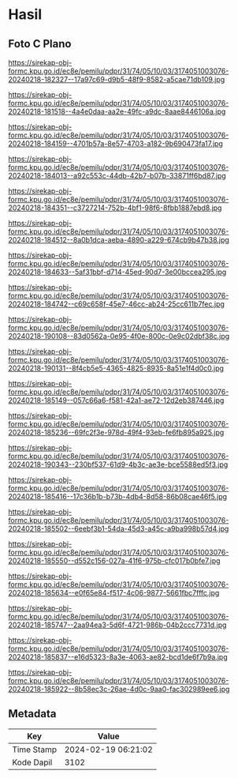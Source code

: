 # Hasil

## Foto C Plano

https://sirekap-obj-formc.kpu.go.id/ec8e/pemilu/pdpr/31/74/05/10/03/3174051003076-20240218-182327--17a97c69-d9b5-48f9-8582-a5cae71db109.jpg

https://sirekap-obj-formc.kpu.go.id/ec8e/pemilu/pdpr/31/74/05/10/03/3174051003076-20240218-181518--4a4e0daa-aa2e-49fc-a9dc-8aae8446106a.jpg

https://sirekap-obj-formc.kpu.go.id/ec8e/pemilu/pdpr/31/74/05/10/03/3174051003076-20240218-184159--4701b57a-8e57-4703-a182-9b690473fa17.jpg

https://sirekap-obj-formc.kpu.go.id/ec8e/pemilu/pdpr/31/74/05/10/03/3174051003076-20240218-184013--a92c553c-44db-42b7-b07b-33871ff6bd87.jpg

https://sirekap-obj-formc.kpu.go.id/ec8e/pemilu/pdpr/31/74/05/10/03/3174051003076-20240218-184351--c3727214-752b-4bf1-98f6-8fbb1887ebd8.jpg

https://sirekap-obj-formc.kpu.go.id/ec8e/pemilu/pdpr/31/74/05/10/03/3174051003076-20240218-184512--8a0b1dca-aeba-4890-a229-674cb9b47b38.jpg

https://sirekap-obj-formc.kpu.go.id/ec8e/pemilu/pdpr/31/74/05/10/03/3174051003076-20240218-184633--5af31bbf-d714-45ed-90d7-3e00bccea295.jpg

https://sirekap-obj-formc.kpu.go.id/ec8e/pemilu/pdpr/31/74/05/10/03/3174051003076-20240218-184742--c69c658f-45e7-46cc-ab24-25cc611b7fec.jpg

https://sirekap-obj-formc.kpu.go.id/ec8e/pemilu/pdpr/31/74/05/10/03/3174051003076-20240218-190108--83d0562a-0e95-4f0e-800c-0e9c02dbf38c.jpg

https://sirekap-obj-formc.kpu.go.id/ec8e/pemilu/pdpr/31/74/05/10/03/3174051003076-20240218-190131--8f4cb5e5-4365-4825-8935-8a51e1f4d0c0.jpg

https://sirekap-obj-formc.kpu.go.id/ec8e/pemilu/pdpr/31/74/05/10/03/3174051003076-20240218-185149--057c66a6-f581-42a1-ae72-12d2eb387446.jpg

https://sirekap-obj-formc.kpu.go.id/ec8e/pemilu/pdpr/31/74/05/10/03/3174051003076-20240218-185236--69fc2f3e-978d-49f4-93eb-fe6fb895a925.jpg

https://sirekap-obj-formc.kpu.go.id/ec8e/pemilu/pdpr/31/74/05/10/03/3174051003076-20240218-190343--230bf537-61d9-4b3c-ae3e-bce5588ed5f3.jpg

https://sirekap-obj-formc.kpu.go.id/ec8e/pemilu/pdpr/31/74/05/10/03/3174051003076-20240218-185416--17c36b1b-b73b-4db4-8d58-86b08cae46f5.jpg

https://sirekap-obj-formc.kpu.go.id/ec8e/pemilu/pdpr/31/74/05/10/03/3174051003076-20240218-185502--6eebf3b1-54da-45d3-a45c-a9ba998b57d4.jpg

https://sirekap-obj-formc.kpu.go.id/ec8e/pemilu/pdpr/31/74/05/10/03/3174051003076-20240218-185550--d552c156-027a-41f6-975b-cfc017b0bfe7.jpg

https://sirekap-obj-formc.kpu.go.id/ec8e/pemilu/pdpr/31/74/05/10/03/3174051003076-20240218-185634--e0f65e84-f517-4c06-9877-5661fbc7fffc.jpg

https://sirekap-obj-formc.kpu.go.id/ec8e/pemilu/pdpr/31/74/05/10/03/3174051003076-20240218-185747--2aa94ea3-5d6f-4721-986b-04b2ccc7731d.jpg

https://sirekap-obj-formc.kpu.go.id/ec8e/pemilu/pdpr/31/74/05/10/03/3174051003076-20240218-185837--e16d5323-8a3e-4063-ae82-bcd1de6f7b9a.jpg

https://sirekap-obj-formc.kpu.go.id/ec8e/pemilu/pdpr/31/74/05/10/03/3174051003076-20240218-185922--8b58ec3c-26ae-4d0c-9aa0-fac302989ee6.jpg


## Metadata

| Key        | Value               |
| ---------- | ------------------- |
| Time Stamp | 2024-02-19 06:21:02 |
| Kode Dapil | 3102                |




